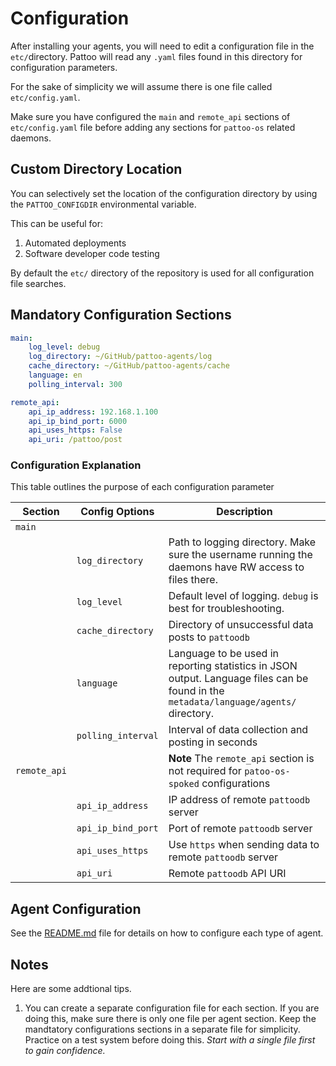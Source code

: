 # Configuration

After installing your agents, you will need to edit a configuration file in the `etc/`directory. Pattoo will read any `.yaml` files found in this directory for configuration parameters.

For the sake of simplicity we will assume there is one file called `etc/config.yaml`. 

Make sure you have configured the `main` and `remote_api` sections of `etc/config.yaml` file before adding any sections for `pattoo-os` related daemons.

## Custom Directory Location
You can selectively set the location of the configuration directory by using the `PATTOO_CONFIGDIR` environmental variable. 

This can be useful for:

1. Automated deployments
1. Software developer code testing

By default the `etc/` directory of the repository is used for all configuration file searches.

## Mandatory Configuration Sections
```yaml
main:
    log_level: debug
    log_directory: ~/GitHub/pattoo-agents/log
    cache_directory: ~/GitHub/pattoo-agents/cache
    language: en
    polling_interval: 300

remote_api:
    api_ip_address: 192.168.1.100
    api_ip_bind_port: 6000
    api_uses_https: False
    api_uri: /pattoo/post

```

### Configuration Explanation

This table outlines the purpose of each configuration parameter

|Section | Config Options          | Description                    |
|--|--|--|
| `main` |||
||  `log_directory` | Path to logging directory. Make sure the username running the daemons have RW access to files there. |
||  `log_level` | Default level of logging. `debug` is best for troubleshooting. |
|| `cache_directory` | Directory of unsuccessful data posts to `pattoodb`|
|| `language` | Language  to be used in reporting statistics in JSON output. Language files can be found in the `metadata/language/agents/` directory.|
|| `polling_interval`              | Interval of data collection and posting in seconds   |
| `remote_api` || **Note** The `remote_api` section is not required for `patoo-os-spoked` configurations|
|| `api_ip_address`       | IP address of remote `pattoodb` server      |
|| `api_ip_bind_port`       | Port of remote `pattoodb` server     |
|| `api_uses_https`      | Use `https` when sending data  to remote `pattoodb` server|
|| `api_uri`        | Remote `pattoodb` API URI|

## Agent Configuration
See the [README.md](README.md) file for details on how to configure each type of agent.

## Notes
Here are some addtional tips.

1. You can create a separate configuration file for each section. If you are doing this, make sure there is only one file per agent section. Keep the mandtatory configurations sections in a separate file for simplicity. Practice on a test system before doing this. *Start with a single file first to gain confidence.*

